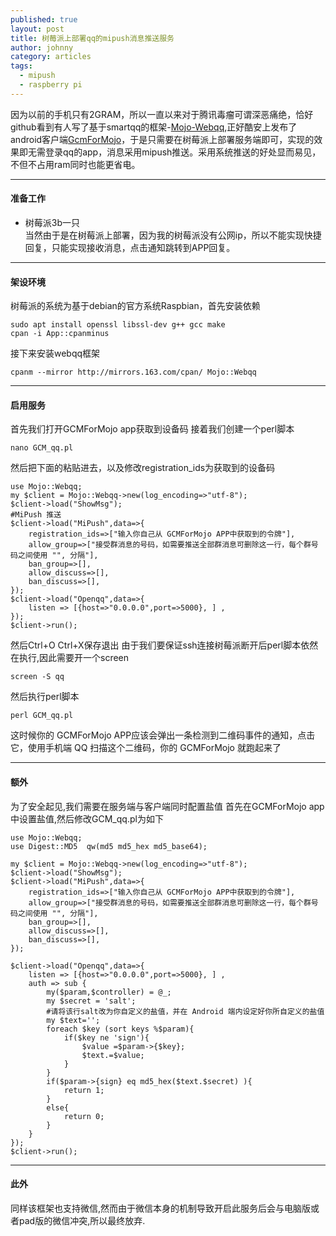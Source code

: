 ```yaml
---
published: true
layout: post
title: 树莓派上部署qq的mipush消息推送服务
author: johnny
category: articles
tags:
  - mipush
  - raspberry pi
---
```


因为以前的手机只有2GRAM，所以一直以来对于腾讯毒瘤可谓深恶痛绝，恰好github看到有人写了基于smartqq的框架-[Mojo-Webqq](https://github.com/sjdy521/Mojo-Webqq),正好酷安上发布了android客户端[GcmForMojo](https://www.coolapk.com/apk/com.swjtu.gcmformojo)，于是只需要在树莓派上部署服务端即可，实现的效果即无需登录qq的app，消息采用mipush推送。采用系统推送的好处显而易见，不但不占用ram同时也能更省电。 
<!-- more -->  

---------------------------------------  

#### 准备工作

- 树莓派3b一只  
当然由于是在树莓派上部署，因为我的树莓派没有公网ip，所以不能实现快捷回复，只能实现接收消息，点击通知跳转到APP回复。

---------------------------------------  

#### 架设环境

树莓派的系统为基于debian的官方系统Raspbian，首先安装依赖
```  
sudo apt install openssl libssl-dev g++ gcc make 
cpan -i App::cpanminus
```
接下来安装webqq框架
```  
cpanm --mirror http://mirrors.163.com/cpan/ Mojo::Webqq
```

---------------------------------------  

#### 启用服务  
首先我们打开GCMForMojo app获取到设备码
接着我们创建一个perl脚本
```  
nano GCM_qq.pl
```
然后把下面的粘贴进去，以及修改registration_ids为获取到的设备码
```  
use Mojo::Webqq;
my $client = Mojo::Webqq->new(log_encoding=>"utf-8");
$client->load("ShowMsg");
#MiPush 推送
$client->load("MiPush",data=>{
    registration_ids=>["输入你自己从 GCMForMojo APP中获取到的令牌"],
    allow_group=>["接受群消息的号码，如需要推送全部群消息可删除这一行，每个群号码之间使用 "", 分隔"],
    ban_group=>[],
    allow_discuss=>[],
    ban_discuss=>[],
});
$client->load("Openqq",data=>{
    listen => [{host=>"0.0.0.0",port=>5000}, ] ,
});
$client->run(); 
```
然后Ctrl+O Ctrl+X保存退出
由于我们要保证ssh连接树莓派断开后perl脚本依然在执行,因此需要开一个screen
```  
screen -S qq
```
然后执行perl脚本
```  
perl GCM_qq.pl
```
这时候你的 GCMForMojo APP应该会弹出一条检测到二维码事件的通知，点击它，使用手机端 QQ 扫描这个二维码，你的 GCMForMojo 就跑起来了

--------------------------------------- 

#### 额外  

为了安全起见,我们需要在服务端与客户端同时配置盐值
首先在GCMForMojo app中设置盐值,然后修改GCM_qq.pl为如下
```  
use Mojo::Webqq;
use Digest::MD5  qw(md5 md5_hex md5_base64);

my $client = Mojo::Webqq->new(log_encoding=>"utf-8");
$client->load("ShowMsg");
$client->load("MiPush",data=>{
    registration_ids=>["输入你自己从 GCMForMojo APP中获取到的令牌"],
    allow_group=>["接受群消息的号码，如需要推送全部群消息可删除这一行，每个群号码之间使用 "", 分隔"],
    ban_group=>[],
    allow_discuss=>[],
    ban_discuss=>[],
});

$client->load("Openqq",data=>{
    listen => [{host=>"0.0.0.0",port=>5000}, ] ,
    auth => sub {
        my($param,$controller) = @_;
        my $secret = 'salt';
        #请将该行salt改为你自定义的盐值，并在 Android 端内设定好你所自定义的盐值
        my $text='';
        foreach $key (sort keys %$param){
            if($key ne 'sign'){
                $value =$param->{$key};
                $text.=$value;
            }
        }
        if($param->{sign} eq md5_hex($text.$secret) ){
            return 1;
        }
        else{
            return 0;
        }
    }
});
$client->run();
```  

--------------------------------------- 

#### 此外  

同样该框架也支持微信,然而由于微信本身的机制导致开启此服务后会与电脑版或者pad版的微信冲突,所以最终放弃.  

